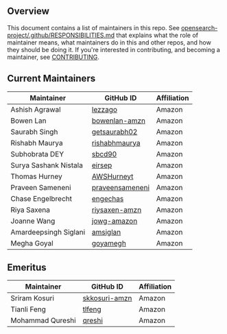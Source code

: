 ## Overview

This document contains a list of maintainers in this repo. See [opensearch-project/.github/RESPONSIBILITIES.md](https://github.com/opensearch-project/.github/blob/main/RESPONSIBILITIES.md#maintainer-responsibilities) that explains what the role of maintainer means, what maintainers do in this and other repos, and how they should be doing it. If you're interested in contributing, and becoming a maintainer, see [CONTRIBUTING](CONTRIBUTING.md).

## Current Maintainers

| Maintainer            | GitHub ID                                         | Affiliation |
|-----------------------|---------------------------------------------------|-------------|
| Ashish Agrawal        | [lezzago](https://github.com/lezzago)             | Amazon      |
| Bowen Lan             | [bowenlan-amzn](https://github.com/bowenlan-amzn) | Amazon      |
| Saurabh Singh         | [getsaurabh02](https://github.com/getsaurabh02)   | Amazon      |
| Rishabh Maurya        | [rishabhmaurya](https://github.com/rishabhmaurya) | Amazon      |
| Subhobrata DEY        | [sbcd90](https://github.com/sbcd90)               | Amazon      |
| Surya Sashank Nistala | [eirsep](https://github.com/eirsep)               | Amazon      |
| Thomas Hurney         | [AWSHurneyt](https://github.com/AWSHurneyt)       | Amazon      |
| Praveen Sameneni  | [praveensameneni](https://github.com/praveensameneni) | Amazon      |
| Chase Engelbrecht     | [engechas](https://github.com/engechas)           | Amazon      |
| Riya Saxena           | [riysaxen-amzn](https://github.com/riysaxen-amzn) | Amazon      |
| Joanne Wang           | [jowg-amazon](https://github.com/jowg-amazon)     | Amazon      |
| Amardeepsingh Siglani | [amsiglan](https://github.com/amsiglan)           | Amazon      | 
| Megha Goyal           | [goyamegh](https://github.com/goyamegh)           | Amazon      | 

## Emeritus

| Maintainer        | GitHub ID                                             | Affiliation |
|-------------------|-------------------------------------------------------|-------------|
| Sriram Kosuri     | [skkosuri-amzn](https://github.com/skkosuri-amzn)     | Amazon      |
| Tianli Feng       | [tlfeng](https://github.com/tlfeng)                   | Amazon      |
| Mohammad Qureshi      | [qreshi](https://github.com/qreshi)               | Amazon      |
